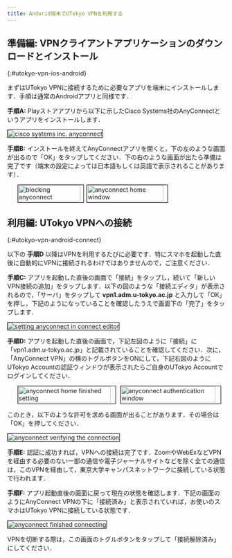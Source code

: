 ```yaml
---
title: Andorid端末でUTokyo VPNを利用する 
---
```


## 準備編: VPNクライアントアプリケーションのダウンロードとインストール
{:#utokyo-vpn-ios-android}

まずはUTokyo VPNに接続するために必要なアプリを端末にインストールします．手順は通常のAndroidアプリと同様です．

**手順A:** Playストアアプリから以下に示したCisco Systems社のAnyConnectというアプリをインストールします．

<img src="img/android01-play-store.png" alt="cisco systems inc. anyconnect" style="margin:auto; border:solid 1px black;" />

**手順B:** インストールを終えてAnyConnectアプリを開くと，下の左のような画面が出るので「OK」をタップしてください．下の右のような画面が出たら準備は完了です（端末の設定によっては日本語もしくは英語で表示されることがあります）．

<ul style="display: flex;">
<li style="list-style: none;">
  <img src="img/android02-install-1.png" alt="blocking anyconnect" style="margin:auto; width:95%; border:solid 1px black;" /></li>
<li style="list-style: none;">
  <img src="img/android03-install-2.png" alt="anyconnect home window" style="margin:auto; width:95%; border:solid 1px black;" /></li>
</ul>

## 利用編: UTokyo VPNへの接続
{:#utokyo-vpn-android-connect}

以下の **手順D** 以降はVPNを利用するたびに必要です．特にスマホを起動した直後に自動的にVPNに接続されるわけではありませんので，ご注意ください．

**手順C:** アプリを起動した直後の画面で「接続」をタップし，続いて「新しいVPN接続の追加」をタップします．以下の図のような「接続エディタ」が表示されるので，「サーバ」をタップして **vpn1.adm.u-tokyo.ac.jp** と入力して「OK」を押し，下記のようになっていることを確認したうえで画面下の「完了」をタップします．

<img src="img/android04-connect-editor.png" alt="setting anyconnect in connect editor" style="margin:auto; border:solid 1px black;" />

**手順D:** アプリを起動した直後の画面で，下記左図のように「接続」に「vpn1.adm.u-tokyo.ac.jp」と記載されていることを確認してください．次に，「AnyConnect VPN」の横のトグルボタンをONにして，下記右図のようにUTokyo Accountの認証ウィンドウが表示されたらご自身のUTokyo Accountでログインしてください．

<ul style="display: flex;">
<li style="list-style: none;">
  <img src="img/android05-home-finished-setting.png" alt="anyconnect home finished setting" style="margin:auto; width:95%; border:solid 1px black;" /></li>
<li style="list-style: none;">
  <img src="img/android06-anyconnect-authentication.png" alt="anyconnect authentication window" style="margin:auto; width:95%; border:solid 1px black;" /></li>
</ul>

このとき，以下のような許可を求める画面が出ることがあります．その場合は「OK」を押してください．

<img src="img/android07-anyconnect-verify-window.png" alt="anyconnect verifying the connection" style="margin:auto; border:solid 1px black;" />


**手順E:** 認証に成功すれば，VPNへの接続は完了です．ZoomやWebExなどVPNを経由する必要のない一部の通信や電子ジャーナルサイトなどを除く全ての通信は，このVPNを経由して，東京大学キャンパスネットワークに接続している状態で行われます．

**手順F:** アプリ起動直後の画面に戻って現在の状態を確認します．下記の画面のようにAnyConnect VPNの下に「接続済み」と表示されていれば，お使いのスマホはUTokyo VPNに接続している状態です．

<img src="img/android08-anyconnect-connecting.png" alt="anyconnect finished connecting" style="margin:auto; border:solid 1px black;" />

VPNを切断する際は，この画面のトグルボタンをタップして「接続解除済み」にしてください．
